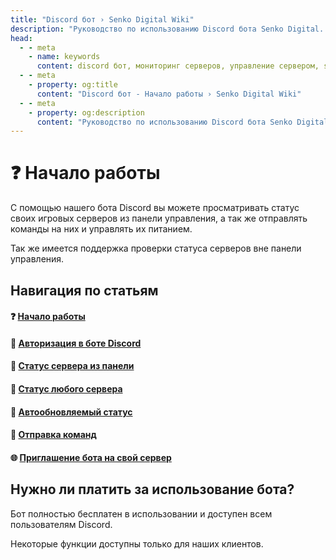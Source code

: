 ```yaml
---
title: "Discord бот › Senko Digital Wiki"
description: "Руководство по использованию Discord бота Senko Digital. Мониторинг серверов, отправка команд и управление через Discord."
head:
  - - meta
    - name: keywords
      content: discord бот, мониторинг серверов, управление сервером, senko bot, игровые сервера
  - - meta
    - property: og:title 
      content: "Discord бот - Начало работы › Senko Digital Wiki"
  - - meta
    - property: og:description
      content: "Руководство по использованию Discord бота Senko Digital. Мониторинг серверов, отправка команд и управление через Discord."
---
```


# ❓ Начало работы

С помощью нашего бота Discord вы можете просматривать статус своих игровых серверов из панели управления, а так же отправлять команды на них и управлять их питанием.

Так же имеется поддержка проверки статуса серверов вне панели управления.

## Навигация по статьям

#### ❓ [Начало работы](/bot/)

#### 🤖 [Авторизация в боте Discord](/bot/auth)

#### 🔁 [Статус сервера из панели](/bot/panel-status)

#### 🔁 [Статус любого сервера](/bot/any-status)

#### 🔁 [Автообновляемый статус](/bot/auto-update-status)

#### 📩 [Отправка команд](/bot/send-command)

#### 🌐 [Приглашение бота на свой сервер](/bot/invite)

## Нужно ли платить за использование бота?

Бот полностью бесплатен в использовании и доступен всем пользователям Discord.

Некоторые функции доступны только для наших клиентов.
